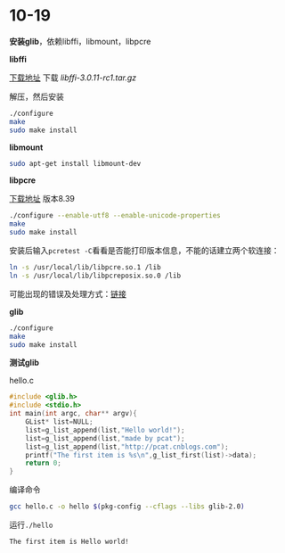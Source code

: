 # 10-19

**安装glib**，依赖libffi，libmount，libpcre

**libffi**

[下载地址](download.chinaunix.net/download/0006000/5819.shtml) 下载 *libffi-3.0.11-rc1.tar.gz*

解压，然后安装

```sh
./configure
make
sudo make install
```

**libmount**

```sh
sudo apt-get install libmount-dev
```

**libpcre**

[下载地址](http://sourceforge.net/projects/pcre/files/pcre/) 版本8.39

```sh
./configure --enable-utf8 --enable-unicode-properties
make
sudo make install
```

安装后输入`pcretest -C`看看是否能打印版本信息，不能的话建立两个软连接：

```sh
ln -s /usr/local/lib/libpcre.so.1 /lib
ln -s /usr/local/lib/libpcreposix.so.0 /lib
```

可能出现的错误及处理方式：[链接](http://www.cnblogs.com/pcat/p/5520317.html)

**glib**

```sh
./configure
make
sudo make install
```

**测试glib**

hello.c

```c
#include <glib.h>
#include <stdio.h>
int main(int argc, char** argv){
    GList* list=NULL;
    list=g_list_append(list,"Hello world!");
    list=g_list_append(list,"made by pcat");
    list=g_list_append(list,"http://pcat.cnblogs.com");
    printf("The first item is %s\n",g_list_first(list)->data);
    return 0;
}
```

编译命令

```sh
gcc hello.c -o hello $(pkg-config --cflags --libs glib-2.0)
```

运行`./hello`

```
The first item is Hello world!
```




